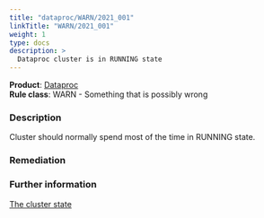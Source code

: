 ```yaml
---
title: "dataproc/WARN/2021_001"
linkTitle: "WARN/2021_001"
weight: 1
type: docs
description: >
  Dataproc cluster is in RUNNING state
---
```


**Product**: [Dataproc](https://cloud.google.com/dataproc)\
**Rule class**: WARN - Something that is possibly wrong

### Description

Cluster should normally spend most of the time in RUNNING state.

### Remediation

### Further information

[The cluster state](https://cloud.google.com/dataproc/docs/reference/rest/v1/projects.regions.clusters#state)
